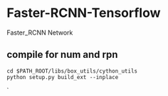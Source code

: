 # Faster-RCNN-Tensorflow
Faster_RCNN Network

## compile for num and rpn 
```shell script
cd $PATH_ROOT/libs/box_utils/cython_utils
python setup.py build_ext --inplace
```

`
